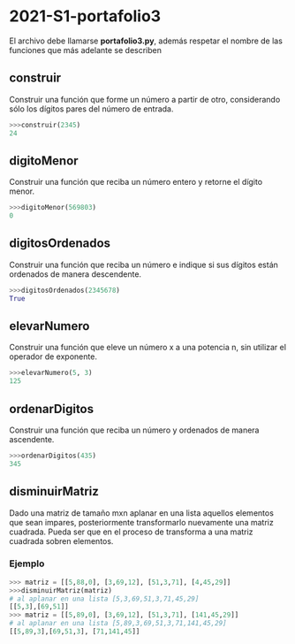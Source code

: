 # 2021-S1-portafolio3

El archivo debe llamarse **portafolio3.py**, además respetar el nombre de las funciones que más adelante se describen

## construir
Construir una función que forme un número a partir de otro, considerando sólo los dígitos pares del número de entrada.

```python
>>>construir(2345)     
24
```
## digitoMenor
Construir una función  que reciba un número entero y retorne el dígito menor.
```python
>>>digitoMenor(569803)      
0
```
## digitosOrdenados
Construir una función que reciba un número e indique si sus dígitos están ordenados de manera descendente.
```python
>>>digitosOrdenados(2345678)   
True
```
## elevarNumero
Construir una función que eleve un número x a una potencia n, sin utilizar el operador de exponente.
```python
>>>elevarNumero(5, 3)  	
125
```
## ordenarDigitos
Construir una función que reciba un número y ordenados de manera ascendente.
```python
>>>ordenarDigitos(435)  		
345
```

## disminuirMatriz
Dado una matriz de tamaño mxn aplanar en una lista aquellos elementos que sean impares, posteriormente transformarlo nuevamente una matriz cuadrada. Pueda ser que en el proceso de transforma a una matriz cuadrada sobren elementos.

### Ejemplo
```python
>>> matriz = [[5,88,0], [3,69,12], [51,3,71], [4,45,29]]
>>>disminuirMatriz(matriz)
# al aplanar en una lista [5,3,69,51,3,71,45,29]
[[5,3],[69,51]]
>>> matriz = [[5,89,0], [3,69,12], [51,3,71], [141,45,29]]
# al aplanar en una lista [5,89,3,69,51,3,71,141,45,29]
[[5,89,3],[69,51,3], [71,141,45]]
```
